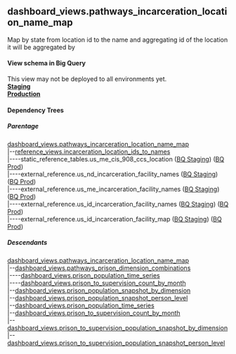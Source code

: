 ## dashboard_views.pathways_incarceration_location_name_map
Map by state from location id to the name and aggregating id of the location it will be aggregated by

#### View schema in Big Query
This view may not be deployed to all environments yet.<br/>
[**Staging**](https://console.cloud.google.com/bigquery?pli=1&p=recidiviz-staging&page=table&project=recidiviz-staging&d=dashboard_views&t=pathways_incarceration_location_name_map)
<br/>
[**Production**](https://console.cloud.google.com/bigquery?pli=1&p=recidiviz-123&page=table&project=recidiviz-123&d=dashboard_views&t=pathways_incarceration_location_name_map)
<br/>

#### Dependency Trees

##### Parentage
[dashboard_views.pathways_incarceration_location_name_map](../dashboard_views/pathways_incarceration_location_name_map.md) <br/>
|--[reference_views.incarceration_location_ids_to_names](../reference_views/incarceration_location_ids_to_names.md) <br/>
|----static_reference_tables.us_me_cis_908_ccs_location ([BQ Staging](https://console.cloud.google.com/bigquery?pli=1&p=recidiviz-staging&page=table&project=recidiviz-staging&d=static_reference_tables&t=us_me_cis_908_ccs_location)) ([BQ Prod](https://console.cloud.google.com/bigquery?pli=1&p=recidiviz-123&page=table&project=recidiviz-123&d=static_reference_tables&t=us_me_cis_908_ccs_location)) <br/>
|----external_reference.us_nd_incarceration_facility_names ([BQ Staging](https://console.cloud.google.com/bigquery?pli=1&p=recidiviz-staging&page=table&project=recidiviz-staging&d=external_reference&t=us_nd_incarceration_facility_names)) ([BQ Prod](https://console.cloud.google.com/bigquery?pli=1&p=recidiviz-123&page=table&project=recidiviz-123&d=external_reference&t=us_nd_incarceration_facility_names)) <br/>
|----external_reference.us_me_incarceration_facility_names ([BQ Staging](https://console.cloud.google.com/bigquery?pli=1&p=recidiviz-staging&page=table&project=recidiviz-staging&d=external_reference&t=us_me_incarceration_facility_names)) ([BQ Prod](https://console.cloud.google.com/bigquery?pli=1&p=recidiviz-123&page=table&project=recidiviz-123&d=external_reference&t=us_me_incarceration_facility_names)) <br/>
|----external_reference.us_id_incarceration_facility_names ([BQ Staging](https://console.cloud.google.com/bigquery?pli=1&p=recidiviz-staging&page=table&project=recidiviz-staging&d=external_reference&t=us_id_incarceration_facility_names)) ([BQ Prod](https://console.cloud.google.com/bigquery?pli=1&p=recidiviz-123&page=table&project=recidiviz-123&d=external_reference&t=us_id_incarceration_facility_names)) <br/>
|----external_reference.us_id_incarceration_facility_map ([BQ Staging](https://console.cloud.google.com/bigquery?pli=1&p=recidiviz-staging&page=table&project=recidiviz-staging&d=external_reference&t=us_id_incarceration_facility_map)) ([BQ Prod](https://console.cloud.google.com/bigquery?pli=1&p=recidiviz-123&page=table&project=recidiviz-123&d=external_reference&t=us_id_incarceration_facility_map)) <br/>


##### Descendants
[dashboard_views.pathways_incarceration_location_name_map](../dashboard_views/pathways_incarceration_location_name_map.md) <br/>
|--[dashboard_views.pathways_prison_dimension_combinations](../dashboard_views/pathways_prison_dimension_combinations.md) <br/>
|----[dashboard_views.prison_population_time_series](../dashboard_views/prison_population_time_series.md) <br/>
|----[dashboard_views.prison_to_supervision_count_by_month](../dashboard_views/prison_to_supervision_count_by_month.md) <br/>
|--[dashboard_views.prison_population_snapshot_by_dimension](../dashboard_views/prison_population_snapshot_by_dimension.md) <br/>
|--[dashboard_views.prison_population_snapshot_person_level](../dashboard_views/prison_population_snapshot_person_level.md) <br/>
|--[dashboard_views.prison_population_time_series](../dashboard_views/prison_population_time_series.md) <br/>
|--[dashboard_views.prison_to_supervision_count_by_month](../dashboard_views/prison_to_supervision_count_by_month.md) <br/>
|--[dashboard_views.prison_to_supervision_population_snapshot_by_dimension](../dashboard_views/prison_to_supervision_population_snapshot_by_dimension.md) <br/>
|--[dashboard_views.prison_to_supervision_population_snapshot_person_level](../dashboard_views/prison_to_supervision_population_snapshot_person_level.md) <br/>

